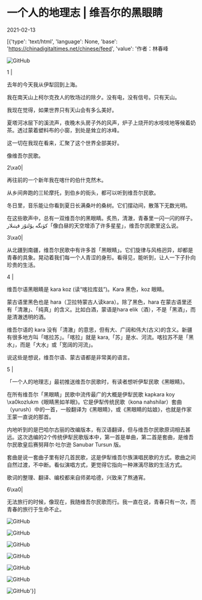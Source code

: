 # 一个人的地理志 | 维吾尔的黑眼睛

2021-02-13

[{'type': 'text/html', 'language': None, 'base': 'https://chinadigitaltimes.net/chinese/feed', 'value': '作者：林春峰

![GitHub](https://chinadigitaltimes.net/chinese/files/2021/02/post-662642-60282652a9b58.)

1 |

去年的今天我从伊犁回到上海。

我在南天山上柯尔克孜人的牧场过的除夕。没有电，没有信号。只有天山。

我现在觉得，如果世界只有天山会有多么美好。

夏塔河冰层下的溪流声，夜晚木头房子外的风声，炉子上烧开的水吱吱地等候着奶茶。透过蒙着塑料布的小窗，到处是耸立的冰峰。

这一切在我现在看来，汇聚了这个世界全部美好。

像维吾尔民歌。

2\xa0|

再往前的一个新年我在喀什的伯什克然木。

从乡间奔跑的三轮摩托，到伯乡的街头，都可以听到维吾尔民歌。

冬日里，音乐能让你看到夏日长满桑叶的桑树。它们摆动间，散落下无数光明。

在这些歌声中，总有一双维吾尔的黑眼睛。炙热，清澈，青春里一闪一闪的样子。كۈنگە يۇلتۇز قېتىلار「像白昼的天空增添了许多星星」，维吾尔民歌里这么说。

3\xa0|

从北疆到南疆，维吾尔民歌中有许多首「黑眼睛」。它们旋律与风格迥异，却都是青春的具象。晃动着我们每一个人青涩的身形。看得见，能听到，让人一下子扑向珍贵的生活。

4 |

维吾尔语黑眼睛是 kara koz (读“喀拉库兹”)。Kara 黑色，koz 眼睛。

蒙古语里黑色也是 hara（卫拉特蒙古人读kara）。除了黑色，hara 在蒙古语里还有「清澈」、「纯真」的含义。比如白酒，蒙语是hara elik（酒），不是「黑酒」，而是清澈透明的酒。

维吾尔语的 kara 没有「清澈」的意思，但有大、广阔和伟大(古义)的含义。新疆有很多地方叫「喀拉苏」。「喀拉」就是 kara,「苏」是水、河流。喀拉苏不是「黑水」，而是「大水」或「宽阔的河流」。

说这些是想说，维吾尔语、蒙古语都是非常美的语言。

5 |

「一个人的地理志」最初推送维吾尔民歌时，有读者想听伊犁民歌《黑眼睛》。

在所有维吾尔「黑眼睛」民歌中流传最广的大概是伊犁民歌 kapkara koy \xa0kozlukm《眼睛黑如羊眼》。它是伊犁传统民歌（kona nahshilar）套曲（yurush）中的一首，一般翻译为《黑眼睛》，或《黑眼睛的姑娘》，也就是作家王蒙一直说的那首。

内地听到的是巴哈尔古丽的改编版本，有汉语翻译，但与维吾尔民歌原词相去甚远。这次选编的2个传统伊犁民歌版本中，第一首是单曲，第二首是套曲，是维吾尔民歌皇后赛努拜尔·吐尔逊 Sanubar Tursun 版。

套曲是说一套曲子里有好几首民歌，这是伊犁维吾尔族演唱民歌的方式。歌曲之间自然过渡，不中断。看似演唱方式，更觉得它指向一种淋漓尽致的生活方式。

歌词的整理、翻译、编校都来自师弟哈德，兴致来了熬通宵。

6\xa0|

无法旅行的时候，像现在，我随维吾尔民歌而行。我一直在说，青春只有一次，而青春的旅行于生命不止。

![GitHub](https://chinadigitaltimes.net/chinese/files/2021/02/post-662642-602826fa86924.)

![GitHub](https://chinadigitaltimes.net/chinese/files/2021/02/post-662642-602826fd9e068.)

![GitHub](https://chinadigitaltimes.net/chinese/files/2021/02/post-662642-602827014eed0.)

![GitHub](https://chinadigitaltimes.net/chinese/files/2021/02/post-662642-60282704f1c55.)

![GitHub](https://chinadigitaltimes.net/chinese/files/2021/02/post-662642-60282708dd7b7.)

![GitHub](https://chinadigitaltimes.net/chinese/files/2021/02/post-662642-6028270c826fd.)

![GitHub](https://chinadigitaltimes.net/chinese/files/2021/02/post-662642-602827103d065.)'}]